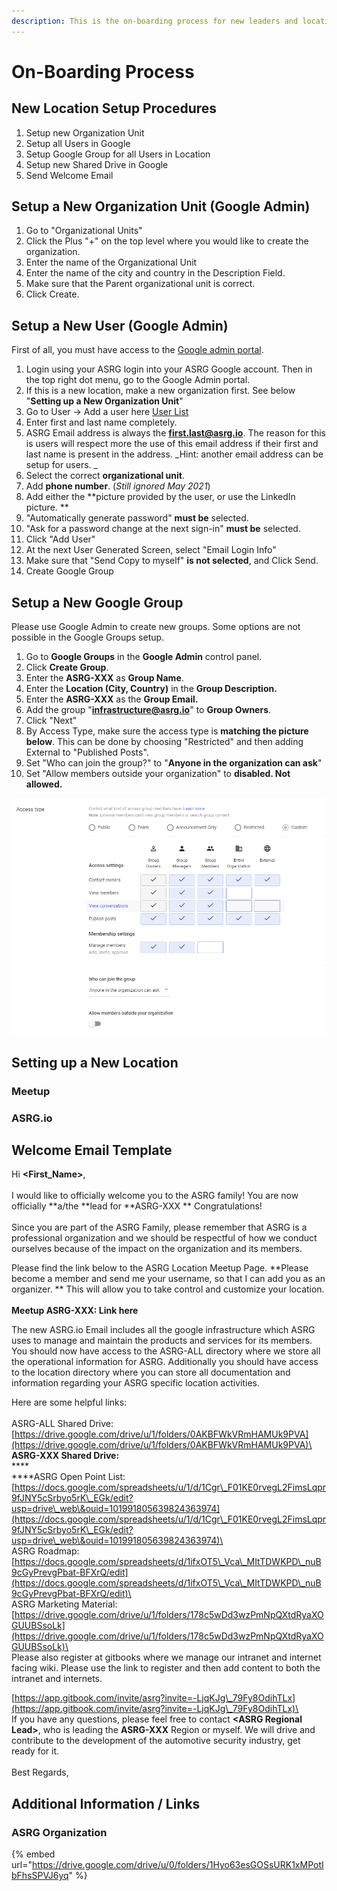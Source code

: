 ```yaml
---
description: This is the on-boarding process for new leaders and locations.
---
```


# On-Boarding Process

## New Location Setup Procedures

1. Setup new Organization Unit
2. Setup all Users in Google
3. Setup Google Group for all Users in Location
4. Setup new Shared Drive in Google
5. Send Welcome Email

## Setup a New Organization Unit (Google Admin)

1. Go to "Organizational Units"
2. Click the Plus "+" on the top level where you would like to create the organization.&#x20;
3. Enter the name of the Organizational Unit
4. Enter the name of the city and country in the Description Field.
5. Make sure that the Parent organizational unit is correct.&#x20;
6. Click Create.&#x20;

## Setup a New User (Google Admin)

First of all, you must have access to the [Google admin portal](https://admin.google.com/u/1/ac/home?hl=en).

1. Login using your ASRG login into your ASRG Google account. Then in the top right dot menu, go to the Google Admin portal.
2. If this is a new location, make a new organization first. See below "**Setting up a New Organization Unit**"
3. Go to User -> Add a user here [User List](https://admin.google.com/u/1/ac/users?hl=en)
4. Enter first and last name completely.&#x20;
5. ASRG Email address is always the **first.last@asrg.io**. The reason for this is users will respect more the use of this email address if their first and last name is present in the address. _Hint: another email address can be setup for users. _
6. Select the correct **organizational unit**. &#x20;
7. Add **phone number**. (_Still ignored May 2021_)
8. Add either the **picture provided by the user, or use the LinkedIn picture. **
9. "Automatically generate password" **must be** selected.&#x20;
10. "Ask for a password change at the next sign-in" **must be** selected.&#x20;
11. Click "Add User"
12. At the next User Generated Screen, select "Email Login Info"
13. Make sure that "Send Copy to myself" **is not selected**, and Click Send.
14. Create Google Group

## Setup a New Google Group

Please use Google Admin to create new groups.  Some options are not possible in the Google Groups setup.

1. Go to **Google Groups** in the **Google Admin** control panel.&#x20;
2. Click **Create Group**.&#x20;
3. Enter the **ASRG-XXX** as **Group Name**.
4. Enter the **Location (City, Country)** in the **Group Description.**
5. Enter the **ASRG-XXX** as the **Group Email.**&#x20;
6. Add the group "**infrastructure@asrg.io**" to **Group Owners**.
7. Click "Next"
8. By Access Type, make sure the access type is **matching the picture below**.  This can be done by choosing "Restricted" and then adding External to "Published Posts".&#x20;
9. Set "Who can join the group?" to "**Anyone in the organization can ask**"
10. Set "Allow members outside your organization" to **disabled. Not allowed.**

![](<.gitbook/assets/image (10).png>)

## Setting up a New Location

### Meetup



### ASRG.io

##

## Welcome Email Template

Hi **\<First\_Name>**,  \
\
I would like to officially welcome you to the ASRG family!  You are now officially **a/the **lead for **ASRG-XXX ** Congratulations!\
\
Since you are part of the ASRG Family, please remember that ASRG is a professional organization and we should be respectful of how we conduct ourselves because of the impact on the organization and its members.&#x20;

Please find the link below to the ASRG Location Meetup Page.  **Please become a member and send me your username, so that I can add you as an organizer. ** This will allow you to take control and customize your location. \
\
**Meetup ASRG-XXX: Link here**

The new ASRG.io Email includes all the google infrastructure which ASRG uses to manage and maintain the products and services for its members.  You should now have access to the ASRG-ALL directory where we store all the operational information for ASRG. Additionally you should have access to the location directory where you can store all documentation and information regarding your ASRG specific location activities.

Here are some helpful links:\
\
ASRG-ALL Shared Drive: [https://drive.google.com/drive/u/1/folders/0AKBFWkVRmHAMUk9PVA](https://drive.google.com/drive/u/1/folders/0AKBFWkVRmHAMUk9PVA)\
\
**ASRG-XXX Shared Drive:**\
****\
****ASRG Open Point List: [https://docs.google.com/spreadsheets/u/1/d/1Cgr\_F01KE0rvegL2FimsLqpr9fJNY5cSrbyo5rK\_EGk/edit?usp=drive\_web\&ouid=101991805639824363974](https://docs.google.com/spreadsheets/u/1/d/1Cgr\_F01KE0rvegL2FimsLqpr9fJNY5cSrbyo5rK\_EGk/edit?usp=drive\_web\&ouid=101991805639824363974)\
\
ASRG Roadmap: [https://docs.google.com/spreadsheets/d/1ifxOT5\_Vca\_MItTDWKPD\_nuB9cGyPrevgPbat-BFXrQ/edit](https://docs.google.com/spreadsheets/d/1ifxOT5\_Vca\_MItTDWKPD\_nuB9cGyPrevgPbat-BFXrQ/edit)\
\
ASRG Marketing Material: [https://drive.google.com/drive/u/1/folders/178c5wDd3wzPmNpQXtdRyaXOGUUBSsoLk](https://drive.google.com/drive/u/1/folders/178c5wDd3wzPmNpQXtdRyaXOGUUBSsoLk)\
\
Please also register at gitbooks where we manage our intranet and internet facing wiki.  Please use the link to register and then add content to both the intranet and internets.

[https://app.gitbook.com/invite/asrg?invite=-LjqKJg\_79Fy8OdihTLx](https://app.gitbook.com/invite/asrg?invite=-LjqKJg\_79Fy8OdihTLx)\
\
If you have any questions, please feel free to contact **\<ASRG Regional Lead>**, who is leading the **ASRG-XXX** Region or myself.  We will drive and contribute to the development of the automotive security industry, get ready for it. \
\
Best Regards,

## Additional Information / Links

### ASRG Organization

{% embed url="https://drive.google.com/drive/u/0/folders/1Hyo63esGOSsURK1xMPotIbFhsSPVJ6yq" %}



